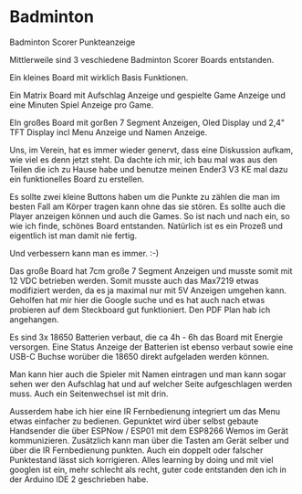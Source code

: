 # Badminton
Badminton Scorer Punkteanzeige

Mittlerweile sind 3 veschiedene Badminton Scorer Boards entstanden.

Ein kleines Board mit wirklich Basis Funktionen.

Ein Matrix Board mit Aufschlag Anzeige und gespielte Game Anzeige und eine Minuten Spiel Anzeige pro Game.

EIn großes Board mit gorßen 7 Segment Anzeigen, Oled Display und 2,4" TFT Display incl Menu Anzeige und Namen Anzeige.

Uns, im Verein, hat es immer wieder genervt, dass eine Diskussion aufkam, wie viel es denn jetzt steht.
Da dachte ich mir, ich bau mal was aus den Teilen die ich zu Hause habe und benutze meinen Ender3 V3 KE mal dazu 
ein funktionelles Board zu erstellen.

Es sollte zwei kleine Buttons haben um die Punkte zu zählen die man im besten Fall am Körper tragen kann ohne das sie stören.
Es sollte auch die Player anzeigen können und auch die Games.
So ist nach und nach ein, so wie ich finde, schönes Board entstanden.
Natürlich ist es ein Prozeß und eigentlich ist man damit nie fertig.

Und verbessern kann man es immer. :-)

Das große Board hat 7cm große 7 Segment Anzeigen und musste somit mit 12 VDC betrieben werden.
Somit musste auch das Max7219 etwas modifiziert werden, da es ja maximal nur mit 5V Anzeigen umgehen kann.
Geholfen hat mir hier die Google suche und es hat auch nach etwas probieren auf dem Steckboard gut funktioniert.
Den PDF Plan hab ich angehangen.

Es sind 3x 18650 Batterien verbaut, die ca 4h - 6h das Board mit Energie versorgen.
Eine Status Anzeige der Batterien ist ebenso verbaut sowie eine USB-C Buchse worüber die 18650 direkt aufgeladen werden können.

Man kann hier auch die Spieler mit Namen eintragen und man kann sogar sehen wer den Aufschlag hat und auf welcher Seite
aufgeschlagen werden muss.
Auch ein Seitenwechsel ist mit drin.

Ausserdem habe ich hier eine IR Fernbedienung integriert um das Menu etwas einfacher zu bedienen.
Gepunktet wird über selbst gebaute Handsender die über ESPNow / ESP01 mit dem ESP8266 Wemos  im Gerät kommunizieren. Zusätzlich kann man 
über die Tasten am Gerät selber und über die IR Fernbedienung punkten.
Auch ein doppelt oder falscher Punktestand lässt sich korrigieren.
Alles learning by doing und mit viel googlen ist ein, mehr schlecht als recht, guter code entstanden den ich in der Arduino IDE 2 geschrieben habe.




